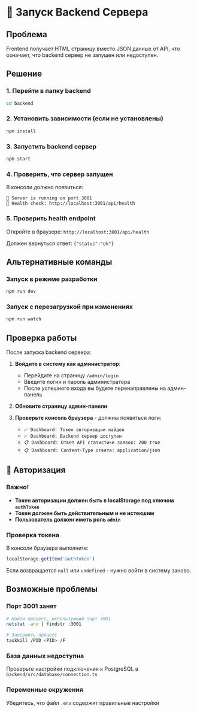 # 🚀 Запуск Backend Сервера

## Проблема
Frontend получает HTML страницу вместо JSON данных от API, что означает, что backend сервер не запущен или недоступен.

## Решение

### 1. Перейти в папку backend
```bash
cd backend
```

### 2. Установить зависимости (если не установлены)
```bash
npm install
```

### 3. Запустить backend сервер
```bash
npm start
```

### 4. Проверить, что сервер запущен
В консоли должно появиться:
```
🚀 Server is running on port 3001
🏥 Health check: http://localhost:3001/api/health
```

### 5. Проверить health endpoint
Откройте в браузере: `http://localhost:3001/api/health`

Должен вернуться ответ: `{"status":"ok"}`

## Альтернативные команды

### Запуск в режиме разработки
```bash
npm run dev
```

### Запуск с перезагрузкой при изменениях
```bash
npm run watch
```

## Проверка работы

После запуска backend сервера:

1. **Войдите в систему как администратор**:
   - Перейдите на страницу `/admin/login`
   - Введите логин и пароль администратора
   - После успешного входа вы будете перенаправлены на админ-панель

2. **Обновите страницу админ-панели**

3. **Проверьте консоль браузера** - должны появиться логи:
   - `✅ Dashboard: Токен авторизации найден`
   - `✅ Dashboard: Backend сервер доступен`
   - `📋 Dashboard: Ответ API статистики заявок: 200 true`
   - `📋 Dashboard: Content-Type ответа: application/json`

## 🔑 Авторизация

### Важно!
- **Токен авторизации должен быть в localStorage под ключом `authToken`**
- **Токен должен быть действительным и не истекшим**
- **Пользователь должен иметь роль `admin`**

### Проверка токена
В консоли браузера выполните:
```javascript
localStorage.getItem('authToken')
```

Если возвращается `null` или `undefined` - нужно войти в систему заново.

## Возможные проблемы

### Порт 3001 занят
```bash
# Найти процесс, использующий порт 3001
netstat -ano | findstr :3001

# Завершить процесс
taskkill /PID <PID> /F
```

### База данных недоступна
Проверьте настройки подключения к PostgreSQL в `backend/src/database/connection.ts`

### Переменные окружения
Убедитесь, что файл `.env` содержит правильные настройки
